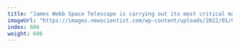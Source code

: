 ```yaml
---
title: "James Webb Space Telescope is carrying out its most critical manoeuvre"
imageUrl: "https://images.newscientist.com/wp-content/uploads/2022/01/04125745/PRI_217181494.jpg?width=600"
index: 606
weight: 606
---
```

